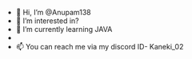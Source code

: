 - 👋 Hi, I’m @Anupam138
- 👀 I’m interested in?
- 🌱 I’m currently learning JAVA
- 
- 📫 You can reach me via my discord ID- Kaneki_02 

<!---
KANEKI138/KANEKI138 is a ✨ special ✨ repository because its `README.md` (this file) appears on your GitHub profile.
You can click the Preview link to take a look at your changes.
--->
